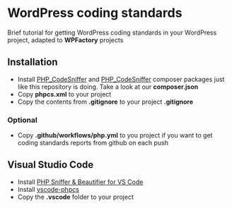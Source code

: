 # WordPress coding standards
Brief tutorial for getting WordPress coding standards in your WordPress project, adapted to **WPFactory** projects

## Installation
-  Install [PHP_CodeSniffer](https://github.com/squizlabs/PHP_CodeSniffer) and [PHP_CodeSniffer](https://github.com/squizlabs/PHP_CodeSniffer) composer packages just like this repository is doing. Take a look at our **composer.json**
- Copy **phpcs.xml** to your project
- Copy the contents from **.gitignore** to your project **.gitignore**

### Optional
- Copy **.github/workflows/php.yml** to you project if you want to get coding standards reports from github on each push

## Visual Studio Code

* Install [PHP Sniffer & Beautifier for VS Code](https://github.com/valeryan/vscode-phpsab)
* Install [vscode-phpcs](https://github.com/ikappas/vscode-phpcs.git)
* Copy the **.vscode** folder to your project

